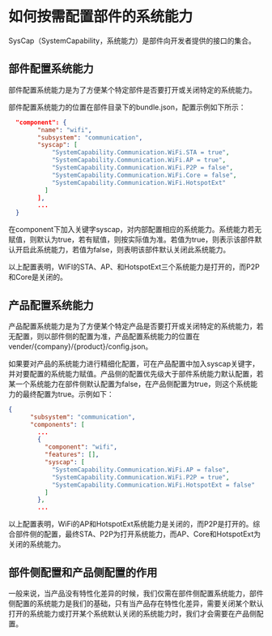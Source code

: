 # 如何按需配置部件的系统能力
SysCap（SystemCapability，系统能力）是部件向开发者提供的接口的集合。
##  部件配置系统能力
部件配置系统能力是为了方便某个特定部件是否要打开或关闭特定的系统能力。

部件配置系统能力的位置在部件目录下的bundle.json，配置示例如下所示：
```json
  "component": {
        "name": "wifi",
        "subsystem": "communication",
        "syscap": [
            "SystemCapability.Communication.WiFi.STA = true",
            "SystemCapability.Communication.WiFi.AP = true",
            "SystemCapability.Communication.WiFi.P2P = false",
            "SystemCapability.Communication.WiFi.Core = false",
            "SystemCapability.Communication.WiFi.HotspotExt"
          ]
        ],
        ...
  }

```
在component下加入关键字syscap，对内部配置相应的系统能力。系统能力若无赋值，则默认为true，若有赋值，则按实际值为准。若值为true，则表示该部件默认开启此系统能力，若值为false，则表明该部件默认关闭此系统能力。

以上配置表明，WIFI的STA、AP、和HotspotExt三个系统能力是打开的，而P2P和Core是关闭的。
## 产品配置系统能力
产品配置系统能力是为了方便某个特定产品是否要打开或关闭特定的系统能力，若无配置，则以部件侧的配置为准，产品配置系统能力的位置在vender/{company}/{product}/config.json。

如果要对产品的系统能力进行精细化配置，可在产品配置中加入syscap关键字，并对要配置的系统能力赋值。产品侧的配置优先级大于部件系统能力默认配置，若某一个系统能力在部件侧默认配置为false，在产品侧配置为true，则这个系统能力的最终配置为true。示例如下：
```json
{
      "subsystem": "communication",
      "components": [
        ...
        {
          "component": "wifi",
          "features": [],
          "syscap": [
            "SystemCapability.Communication.WiFi.AP = false",
            "SystemCapability.Communication.WiFi.P2P = true",
            "SystemCapability.Communication.WiFi.HotspotExt = false"
          ]
        },
        ...
```
以上配置表明，WiFi的AP和HotspotExt系统能力是关闭的，而P2P是打开的。综合部件侧的配置，最终STA、P2P为打开系统能力，而AP、Core和HotspotExt为关闭的系统能力。
## 部件侧配置和产品侧配置的作用
一般来说，当产品没有特性化差异的时候，我们仅需在部件侧配置系统能力，部件侧配置的系统能力是我们的基础，只有当产品存在特性化差异，需要关闭某个默认打开的系统能力或打开某个系统默认关闭的系统能力时，我们才会需要在产品侧配置。
